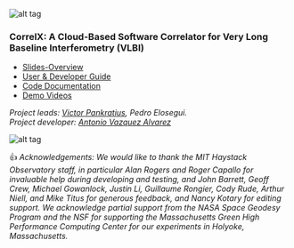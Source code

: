 ![alt tag](https://github.com/MITHaystack/CorrelX/blob/master/gen-docs/correlx-logo.jpg)

### **CorrelX**: A Cloud-Based Software Correlator for Very Long Baseline Interferometry (VLBI)

- [Slides-Overview](https://github.com/MITHaystack/CorrelX/blob/master/correlx-slides.pdf)
- [User & Developer Guide](https://github.com/MITHaystack/CorrelX/blob/master/correlx-user-developer-guide.pdf)
- [Code Documentation](https://mithaystack.github.io/CorrelX)
- [Demo Videos](https://github.com/MITHaystack/CorrelX/tree/master/demo-videos)

_Project leads: [Victor Pankratius](http://www.victorpankratius.com), Pedro Elosegui._<br>
_Project developer: [Antonio Vazquez Alvarez](https://www.linkedin.com/in/ajvazquezalvarez)_


![alt tag](https://github.com/MITHaystack/CorrelX/blob/master/gen-docs/correlx-image.jpg)


:+1: *Acknowledgements: We would like to thank the MIT Haystack Observatory staff, in particular Alan Rogers and Roger Capallo for invaluable help during developing and testing, and John Barrett, Geoff Crew, Michael Gowanlock, Justin Li, Guillaume Rongier, Cody Rude, Arthur Niell, and Mike Titus for generous feedback, and Nancy Kotary for editing support. We acknowledge partial support from the NASA Space Geodesy Program and the NSF for supporting the Massachusetts Green High Performance Computing Center for our experiments in Holyoke, Massachusetts.*
